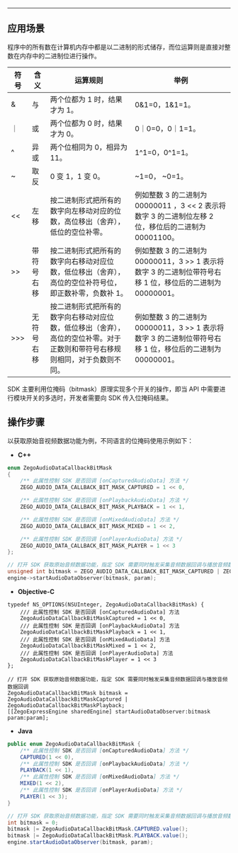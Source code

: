 <Title>如何使用位掩码？</Title>




---

## 应用场景

程序中的所有数在计算机内存中都是以二进制的形式储存，而位运算则是直接对整数在内存中的二进制位进行操作。

| 符号|  含义  |  运算规则 | 举例 |
|---------|--------|--------|--------|
| & | 与 | 两个位都为 1 时，结果才为 1。 | 0&1=0，1&1=1。 |
| ｜ | 或 | 两个位都为 0 时，结果才为 0。 | 0｜0=0，0｜1=1。 |
| ^ | 异或 |  两个位相同为 0，相异为 11。 | 1^1=0，0^1=1。 |
| ~ | 取反 |0 变 1，1 变 0。 |~1=0， ~0=1。|
|  \<\<  | 左移   | 按二进制形式把所有的数字向左移动对应的位数，高位移出（舍弃），低位的空位补零。   | 例如整数 3 的二进制为 00000011 ，3 \<< 2 表示将数字 3 的二进制位左移 2 位，移位后的二进制为 00001100。|
|  >>  | 带符号右移   |  按二进制形式把所有的数字向右移动对应位数，低位移出（舍弃），高位的空位补符号位，即正数补零，负数补 1。 |  例如整数 3 的二进制为 00000011，3 >> 1 表示将数字 3 的二进制位带符号右移 1 位，移位后的二进制为 00000001。  |
|  >>>  | 无符号右移   |  按二进制形式把所有的数字向右移动对应位数，低位移出（舍弃），高位的空位补零。对于正数则和带符号右移规则相同，对于负数则不同。  | 例如整数 3 的二进制为 00000011，3 >> 1 表示将数字 3 的二进制位带符号右移 1 位，移位后的二进制为 00000001。  |

SDK 主要利用位掩码（bitmask）原理实现多个开关的操作，即当 API 中需要进行模块开关的多选时，开发者需要向 SDK 传入位掩码结果。

## 操作步骤

以获取原始音视频数据功能为例，不同语言的位掩码使用示例如下：

- **C++** 

```cpp
enum ZegoAudioDataCallbackBitMask
{
    /** 此属性控制 SDK 是否回调 [onCapturedAudioData] 方法 */
    ZEGO_AUDIO_DATA_CALLBACK_BIT_MASK_CAPTURED = 1 << 0,

    /** 此属性控制 SDK 是否回调 [onPlaybackAudioData] 方法 */
    ZEGO_AUDIO_DATA_CALLBACK_BIT_MASK_PLAYBACK = 1 << 1,

    /** 此属性控制 SDK 是否回调 [onMixedAudioData] 方法 */
    ZEGO_AUDIO_DATA_CALLBACK_BIT_MASK_MIXED = 1 << 2,

    /** 此属性控制 SDK 是否回调 [onPlayerAudioData] 方法 */
    ZEGO_AUDIO_DATA_CALLBACK_BIT_MASK_PLAYER = 1 << 3
};

// 打开 SDK 获取原始音频数据功能，指定 SDK 需要同时触发采集音频数据回调与播放音频数据回调
unsigned int bitmask = ZEGO_AUDIO_DATA_CALLBACK_BIT_MASK_CAPTURED | ZEGO_AUDIO_DATA_CALLBACK_BIT_MASK_PLAYBACK;
engine->startAudioDataObserver(bitmask, param);
```

- **Objective-C**

```objc
typedef NS_OPTIONS(NSUInteger, ZegoAudioDataCallbackBitMask) {
    /// 此属性控制 SDK 是否回调 [onCapturedAudioData] 方法
    ZegoAudioDataCallbackBitMaskCaptured = 1 << 0,
    /// 此属性控制 SDK 是否回调 [onPlaybackAudioData] 方法
    ZegoAudioDataCallbackBitMaskPlayback = 1 << 1,
    /// 此属性控制 SDK 是否回调 [onMixedAudioData] 方法
    ZegoAudioDataCallbackBitMaskMixed = 1 << 2,
    /// 此属性控制 SDK 是否回调 [onPlayerAudioData] 方法
    ZegoAudioDataCallbackBitMaskPlayer = 1 << 3
};

// 打开 SDK 获取原始音频数据功能，指定 SDK 需要同时触发采集音频数据回调与播放音频数据回调
ZegoAudioDataCallbackBitMask bitmask = ZegoAudioDataCallbackBitMaskCaptured | ZegoAudioDataCallbackBitMaskPlayback;
[[ZegoExpressEngine sharedEngine] startAudioDataObserver:bitmask param:param];
```

- **Java**

```java
public enum ZegoAudioDataCallbackBitMask {
    /** 此属性控制 SDK 是否回调 [onCapturedAudioData] 方法 */
    CAPTURED(1 << 0),
    /** 此属性控制 SDK 是否回调 [onPlaybackAudioData] 方法 */
    PLAYBACK(1 << 1),
    /** 此属性控制 SDK 是否回调 [onMixedAudioData] 方法 */
    MIXED(1 << 2),
    /** 此属性控制 SDK 是否回调 [onPlayerAudioData] 方法 */
    PLAYER(1 << 3);
}

// 打开 SDK 获取原始音频数据功能，指定 SDK 需要同时触发采集音频数据回调与播放音频数据回调
int bitmask = 0;
bitmask |= ZegoAudioDataCallbackBitMask.CAPTURED.value();
bitmask |= ZegoAudioDataCallbackBitMask.PLAYBACK.value();
engine.startAudioDataObserver(bitmask, param);
```
